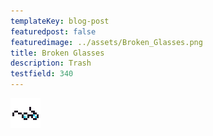 ```yaml
---
templateKey: blog-post
featuredpost: false
featuredimage: ../assets/Broken_Glasses.png
title: Broken Glasses
description: Trash
testfield: 340
---
```

![Broken Glasses](../assets/Broken_Glasses.png)